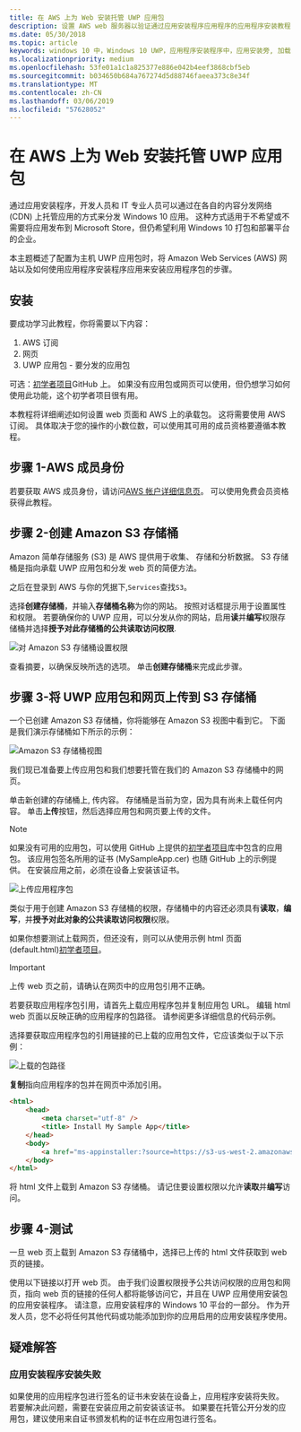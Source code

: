 ```yaml
---
title: 在 AWS 上为 Web 安装托管 UWP 应用包
description: 设置 AWS web 服务器以验证通过应用安装程序应用程序的应用程序安装教程
ms.date: 05/30/2018
ms.topic: article
keywords: windows 10 中，Windows 10 UWP，应用程序安装程序中，应用安装旁, 加载，相关设置此选项，可选包，AWS
ms.localizationpriority: medium
ms.openlocfilehash: 53fe01a1c1a825377e886e042b4eef3868cbf5eb
ms.sourcegitcommit: b034650b684a767274d5d88746faeea373c8e34f
ms.translationtype: MT
ms.contentlocale: zh-CN
ms.lasthandoff: 03/06/2019
ms.locfileid: "57628052"
---
```

# <a name="hosting-uwp-app-packages-on-aws-for-web-install"></a>在 AWS 上为 Web 安装托管 UWP 应用包

通过应用安装程序，开发人员和 IT 专业人员可以通过在各自的内容分发网络 (CDN) 上托管应用的方式来分发 Windows 10 应用。 这种方式适用于不希望或不需要将应用发布到 Microsoft Store，但仍希望利用 Windows 10 打包和部署平台的企业。

本主题概述了配置为主机 UWP 应用包时，将 Amazon Web Services (AWS) 网站以及如何使用应用程序安装程序应用来安装应用程序包的步骤。

## <a name="setup"></a>安装

要成功学习此教程，你将需要以下内容：
 
1. AWS 订阅 
2. 网页
3. UWP 应用包 - 要分发的应用包

可选：[初学者项目](https://github.com/AppInstaller/MySampleWebApp)GitHub 上。 如果没有应用包或网页可以使用，但仍想学习如何使用此功能，这个初学者项目很有用。

本教程将详细阐述如何设置 web 页面和 AWS 上的承载包。 这将需要使用 AWS 订阅。 具体取决于您的操作的小数位数，可以使用其可用的成员资格要遵循本教程。 

## <a name="step-1---aws-membership"></a>步骤 1-AWS 成员身份
若要获取 AWS 成员身份，请访问[AWS 帐户详细信息页](https://aws.amazon.com/free/)。 可以使用免费会员资格获得此教程。

## <a name="step-2---create-an-amazon-s3-bucket"></a>步骤 2-创建 Amazon S3 存储桶

Amazon 简单存储服务 (S3) 是 AWS 提供用于收集、 存储和分析数据。 S3 存储桶是指向承载 UWP 应用包和分发 web 页的简便方法。 

之后在登录到 AWS 与你的凭据下,`Services`查找`S3`。 

选择**创建存储桶**，并输入**存储桶名称**为你的网站。 按照对话框提示用于设置属性和权限。 若要确保你的 UWP 应用，可以分发从你的网站，启用**读**并**编写**权限存储桶并选择**授予对此存储桶的公共读取访问权限**.

![对 Amazon S3 存储桶设置权限](images/aws-permissions.png) 

查看摘要，以确保反映所选的选项。 单击**创建存储桶**来完成此步骤。 

## <a name="step-3---upload-uwp-app-package-and-web-pages-to-an-s3-bucket"></a>步骤 3-将 UWP 应用包和网页上传到 S3 存储桶

一个已创建 Amazon S3 存储桶，你将能够在 Amazon S3 视图中看到它。 下面是我们演示存储桶如下所示的示例：

![Amazon S3 存储桶视图](images/aws-post-create.png)

我们现已准备要上传应用包和我们想要托管在我们的 Amazon S3 存储桶中的网页。 

单击新创建的存储桶上, 传内容。 存储桶是当前为空，因为具有尚未上载任何内容。 单击**上传**按钮，然后选择应用包和网页要上传的文件。

> [!NOTE]
> 如果没有可用的应用包，可以使用 GitHub 上提供的[初学者项目](https://github.com/AppInstaller/MySampleWebApp)库中包含的应用包。 该应用包签名所用的证书 (MySampleApp.cer) 也随 GitHub 上的示例提供。 在安装应用之前，必须在设备上安装该证书。

![上传应用程序包](images/aws-upload-package.png)

类似于用于创建 Amazon S3 存储桶的权限，存储桶中的内容还必须具有**读取**，**编写**，并**授予对此对象的公共读取访问权限**权限。

如果你想要测试上载网页，但还没有，则可以从使用示例 html 页面 (default.html)[初学者项目](https://github.com/AppInstaller/MySampleWebApp/blob/master/MySampleWebApp/default.html)。

> [!IMPORTANT]
> 上传 web 页之前，请确认在网页中的应用包引用不正确。 

若要获取应用程序包引用，请首先上载应用程序包并复制应用包 URL。 编辑 html web 页面以反映正确的应用程序的包路径。 请参阅更多详细信息的代码示例。 

选择要获取应用程序包的引用链接的已上载的应用包文件，它应该类似于以下示例：

![上载的包路径](images/aws-package-path.png)

**复制**指向应用程序的包并在网页中添加引用。 

```html
<html>
    <head>
        <meta charset="utf-8" />
        <title> Install My Sample App</title>
    </head>
    <body>
        <a href="ms-appinstaller:?source=https://s3-us-west-2.amazonaws.com/appinstaller-aws-demo/MySampleApp.appxbundle"> Install My Sample App</a>
    </body>
</html>
```
将 html 文件上载到 Amazon S3 存储桶。 请记住要设置权限以允许**读取**并**编写**访问。

## <a name="step-4---test"></a>步骤 4-测试

一旦 web 页上载到 Amazon S3 存储桶中，选择已上传的 html 文件获取到 web 页的链接。

使用以下链接以打开 web 页。 由于我们设置权限授予公共访问权限的应用包和网页，指向 web 页的链接的任何人都将能够访问它，并且在 UWP 应用使用安装包的应用安装程序。 请注意，应用安装程序的 Windows 10 平台的一部分。 作为开发人员，您不必将任何其他代码或功能添加到你的应用启用的应用安装程序使用。 

## <a name="troubleshooting"></a>疑难解答

### <a name="app-installer-fails-to-install"></a>应用安装程序安装失败 

如果使用的应用程序包进行签名的证书未安装在设备上，应用程序安装将失败。 若要解决此问题，需要在安装应用之前安装该证书。 如果要在托管公开分发的应用包，建议使用来自证书颁发机构的证书在应用包进行签名。 



